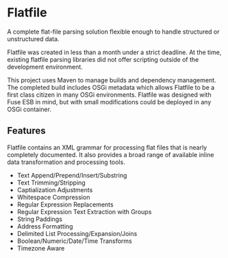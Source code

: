 Flatfile
========

A complete flat-file parsing solution flexible enough to handle structured or unstructured data.

Flatfile was created in less than a month under a strict deadline. At the time, existing flatfile parsing libraries did not offer scripting outside of the development environment.

This project uses Maven to manage builds and dependency management. The completed build includes OSGi metadata which allows Flatfile to be a first class citizen in many OSGi environments. Flatfile was designed with Fuse ESB in mind, but with small modifications could be deployed in any OSGi container.

Features
-------------

Flatfile contains an XML grammar for processing flat files that is nearly completely documented. It also provides a broad range of available inline data transformation and processing tools.

* Text Append/Prepend/Insert/Substring
* Text Trimming/Stripping
* Captialization Adjustments
* Whitespace Compression
* Regular Expression Replacements
* Regular Expression Text Extraction with Groups
* String Paddings
* Address Formatting
* Delimited List Processing/Expansion/Joins
* Boolean/Numeric/Date/Time Transforms
* Timezone Aware
